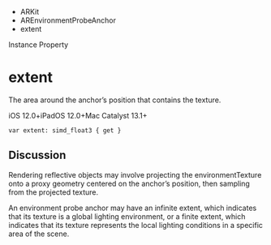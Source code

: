 

- ARKit
- AREnvironmentProbeAnchor
-  extent 

Instance Property

# extent

The area around the anchor’s position that contains the texture.

iOS 12.0+iPadOS 12.0+Mac Catalyst 13.1+

``` source
var extent: simd_float3 { get }
```

## Discussion

Rendering reflective objects may involve projecting the environmentTexture onto a proxy geometry centered on the anchor’s position, then sampling from the projected texture.

An environment probe anchor may have an infinite extent, which indicates that its texture is a global lighting environment, or a finite extent, which indicates that its texture represents the local lighting conditions in a specific area of the scene.

